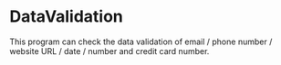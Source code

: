 # DataValidation
This program can check the data validation of email / phone number / website URL /  date / number  and credit card number. 
